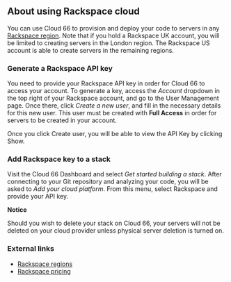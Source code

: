 
## About using Rackspace cloud
You can use Cloud 66 to provision and deploy your code to servers in any [Rackspace region](http://developers.cloud66.com/#cloud-vendor-instance-regions#rackspace). Note that if you hold a Rackspace UK account, you will be limited to creating servers in the London region. The Rackspace US account is able to create servers in the remaining regions.

### Generate a Rackspace API key
You need to provide your Rackspace API key in order for Cloud 66 to access your account. To generate a key, access the _Account_ dropdown in the top right of your Rackspace account, and go to the User Management page. Once there, click _Create a new user_, and fill in the necessary details for this new user. This user must be created with **Full Access** in order for servers to be created in your account.

Once you click Create user, you will be able to view the API Key by clicking Show.

### Add Rackspace key to a stack
Visit the Cloud 66 Dashboard and select _Get started building a stack_. After connecting to your Git repository and analyzing your code, you will be asked to _Add your cloud platform_. From this menu, select Rackspace and provide your API key. 

**Notice**

Should you wish to delete your stack on Cloud 66, your servers will not be deleted on your cloud provider unless physical server deletion is turned on.

### External links
- [Rackspace regions](http://www.rackspace.com/knowledge_center/article/about-regions)
- [Rackspace pricing](http://www.rackspace.com/cloud/public-pricing/)
